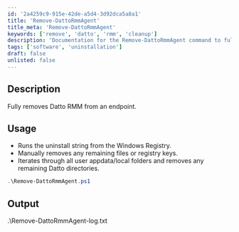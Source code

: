 ```yaml
---
id: '2a4259c9-915e-42de-a5d4-3d92dca5a8a1'
title: 'Remove-DattoRmmAgent'
title_meta: 'Remove-DattoRmmAgent'
keywords: ['remove', 'datto', 'rmm', 'cleanup']
description: 'Documentation for the Remove-DattoRmmAgent command to fully remove Datto RMM from an endpoint.'
tags: ['software', 'uninstallation']
draft: false
unlisted: false
---
```


## Description
Fully removes Datto RMM from an endpoint.

## Usage
- Runs the uninstall string from the Windows Registry.
- Manually removes any remaining files or registry keys.
- Iterates through all user appdata/local folders and removes any remaining Datto directories.

```powershell
.\Remove-DattoRmmAgent.ps1
```

## Output
.\Remove-DattoRmmAgent-log.txt



